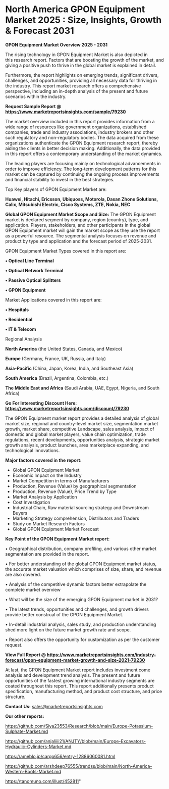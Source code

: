  # North America GPON Equipment Market 2025 : Size, Insights, Growth & Forecast 2031

<Strong> GPON Equipment Market Overview 2025 - 2031</strong>

The rising technology in GPON Equipment Market is also depicted in this research report. Factors that are boosting the growth of the market, and giving a positive push to thrive in the global market is explained in detail.

Furthermore, the report highlights on emerging trends, significant drivers, challenges, and opportunities, providing all necessary data for thriving in the industry. This report market research offers a comprehensive perspective, including an in-depth analysis of the present and future scenarios within the industry.

<strong>Request Sample Report @ <a href=https://www.marketreportsinsights.com/sample/79230>https://www.marketreportsinsights.com/sample/79230</a></strong>

The market overview included in this report provides information from a wide range of resources like government organizations, established companies, trade and industry associations, industry brokers and other such regulatory and non-regulatory bodies. The data acquired from these organizations authenticate the GPON Equipment research report, thereby aiding the clients in better decision making. Additionally, the data provided in this report offers a contemporary understanding of the market dynamics.

The leading players are focusing mainly on technological advancements in order to improve efficiency. The long-term development patterns for this market can be captured by continuing the ongoing process improvements and financial stability to invest in the best strategies.

Top Key players of GPON Equipment Market are:

<strong>Huawei, Hitachi, Ericsson, Ubiquoss, Motorola, Dasan Zhone Solutions, Calix, Mitsubishi Electric, Cisco Systems, ZTE, Nokia, NEC</strong>

<strong><b>Global GPON Equipment Market Scope and Size:</b></strong>
The GPON Equipment market is declared segment by company, region (country), type, and application. Players, stakeholders, and other participants in the global GPON Equipment market will gain the market scope as they use the report as a powerful resource. The segmental analysis focuses on revenue and product by type and application and the forecast period of 2025-2031.

GPON Equipment Market Types covered in this report are:

<strong>• Optical Line Terminal

• Optical Network Terminal

• Passive Optical Splitters

• GPON Equipment</strong>

Market Applications covered in this report are:

<strong>• Hospitals

• Residential

• IT & Telecom</strong> 

Regional Analysis

<strong>North America</strong> (the United States, Canada, and Mexico)

<strong>Europe</strong> (Germany, France, UK, Russia, and Italy)

<strong>Asia-Pacific</strong> (China, Japan, Korea, India, and Southeast Asia)

<strong>South America</strong> (Brazil, Argentina, Colombia, etc.)

<strong>The Middle East and Africa</strong> (Saudi Arabia, UAE, Egypt, Nigeria, and South Africa)

<strong>Go For Interesting Discount Here: <a href=https://www.marketreportsinsights.com/discount/79230>https://www.marketreportsinsights.com/discount/79230</a></strong>

The GPON Equipment market report provides a detailed analysis of global market size, regional and country-level market size, segmentation market growth, market share, competitive Landscape, sales analysis, impact of domestic and global market players, value chain optimization, trade regulations, recent developments, opportunities analysis, strategic market growth analysis, product launches, area marketplace expanding, and technological innovations.

<strong><b>Major factors covered in the report:</b></strong>
<ul>
  <li>Global GPON Equipment Market </li>
  <li>Economic Impact on the Industry</li>
  <li>Market Competition in terms of Manufacturers</li>
  <li>Production, Revenue (Value) by geographical segmentation</li>
  <li>Production, Revenue (Value), Price Trend by Type</li>
  <li>Market Analysis by Application</li>
  <li>Cost Investigation</li>
  <li>Industrial Chain, Raw material sourcing strategy and Downstream Buyers</li>
  <li>Marketing Strategy comprehension, Distributors and Traders</li>
  <li>Study on Market Research Factors</li>
  <li>Global GPON Equipment Market Forecast</li>
</ul>

<strong><b>Key Point of the GPON Equipment Market report:</b></strong>

• Geographical distribution, company profiling, and various other market segmentation are provided in the report.

• For better understanding of the global GPON Equipment market status, the accurate market valuation which comprises of size, share, and revenue are also covered.

• Analysis of the competitive dynamic factors better extrapolate the complete market overview

• What will be the size of the emerging GPON Equipment market in 2031?

• The latest trends, opportunities and challenges, and growth drivers provide better construal of the GPON Equipment Market.

• In-detail industrial analysis, sales study, and production understanding shed more light on the future market growth rate and scope.

• Report also offers the opportunity for customization as per the customer request.

<strong><b>View Full Report @ <a href=https://www.marketreportsinsights.com/industry-forecast/gpon-equipment-market-growth-and-size-2021-79230>https://www.marketreportsinsights.com/industry-forecast/gpon-equipment-market-growth-and-size-2021-79230</a></b></strong>


At last, the GPON Equipment Market report includes investment come analysis and development trend analysis. The present and future opportunities of the fastest growing international industry segments are coated throughout this report. This report additionally presents product specification, manufacturing method, and product cost structure, and price structure.

<strong>Contact Us:</strong>
sales@marketreportsinsights.com

<strong>Our other reports:</strong>

<a href=https://github.com/Siya23553/Research/blob/main/Europe-Potassium-Sulphate-Market.md>https://github.com/Siya23553/Research/blob/main/Europe-Potassium-Sulphate-Market.md</a>

<a href=https://github.com/anjaliiii21/ANJTY/blob/main/Europe-Excavators-Hydraulic-Cylinders-Market.md>https://github.com/anjaliiii21/ANJTY/blob/main/Europe-Excavators-Hydraulic-Cylinders-Market.md</a>

<a href=https://ameblo.jp/cargo656/entry-12886060081.html>https://ameblo.jp/cargo656/entry-12886060081.html</a>

<a href=https://github.com/arshdeep76555/trendss/blob/main/North-America-Western-Boots-Market.md>https://github.com/arshdeep76555/trendss/blob/main/North-America-Western-Boots-Market.md</a>

<a href=https://tanomuno.com/illust/452811>https://tanomuno.com/illust/452811</a>"
